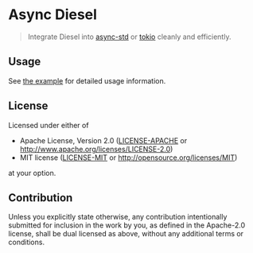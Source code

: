 # Async Diesel
> Integrate Diesel into [async-std](https://github.com/async-rs/async-std) or [tokio](https://github.com/tokio-rs/tokio) cleanly and efficiently.

## Usage

See [the example](./examples/simple.rs) for detailed usage information.

## License

Licensed under either of

 * Apache License, Version 2.0
   ([LICENSE-APACHE](LICENSE-APACHE) or http://www.apache.org/licenses/LICENSE-2.0)
 * MIT license
   ([LICENSE-MIT](LICENSE-MIT) or http://opensource.org/licenses/MIT)

at your option.

## Contribution

Unless you explicitly state otherwise, any contribution intentionally submitted
for inclusion in the work by you, as defined in the Apache-2.0 license, shall be
dual licensed as above, without any additional terms or conditions.
